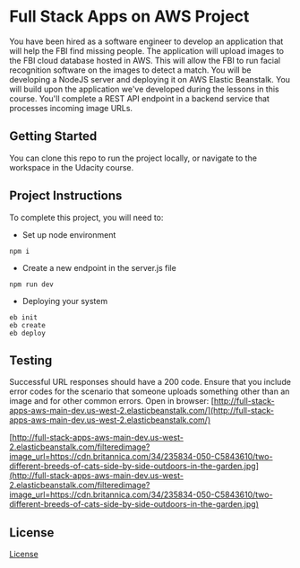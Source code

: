 # Full Stack Apps on AWS Project

You have been hired as a software engineer to develop an application that will help the FBI find missing people.  The application will upload images to the FBI cloud database hosted in AWS. This will allow the FBI to run facial recognition software on the images to detect a match. You will be developing a NodeJS server and deploying it on AWS Elastic Beanstalk. 
You will build upon the application we've developed during the lessons in this course. You'll complete a REST API endpoint in a backend service that processes incoming image URLs.

## Getting Started

You can clone this repo to run the project locally, or navigate to the workspace in the Udacity course.

## Project Instructions

To complete this project, you will need to:

* Set up node environment
```shell
npm i
```
* Create a new endpoint in the server.js file
```shell
npm run dev
```
* Deploying your system
```shell
eb init
eb create
eb deploy
```
## Testing

Successful URL responses should have a 200 code. Ensure that you include error codes for the scenario that someone uploads something other than an image and for other common errors.
Open in browser: 
[http://full-stack-apps-aws-main-dev.us-west-2.elasticbeanstalk.com/](http://full-stack-apps-aws-main-dev.us-west-2.elasticbeanstalk.com/)

[http://full-stack-apps-aws-main-dev.us-west-2.elasticbeanstalk.com/filteredimage?image_url=https://cdn.britannica.com/34/235834-050-C5843610/two-different-breeds-of-cats-side-by-side-outdoors-in-the-garden.jpg](http://full-stack-apps-aws-main-dev.us-west-2.elasticbeanstalk.com/filteredimage?image_url=https://cdn.britannica.com/34/235834-050-C5843610/two-different-breeds-of-cats-side-by-side-outdoors-in-the-garden.jpg)

## License

[License](LICENSE.txt)
